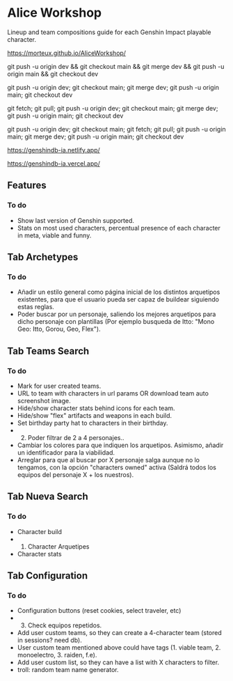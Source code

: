 # Alice Workshop
Lineup and team compositions guide for each Genshin Impact playable character.

https://morteux.github.io/AliceWorkshop/

git push -u origin dev && git checkout main && git merge dev && git push -u origin main && git checkout dev

git push -u origin dev; git checkout main; git merge dev; git push -u origin main; git checkout dev

git fetch; git pull; git push -u origin dev; git checkout main; git merge dev; git push -u origin main; git checkout dev

git push -u origin dev; git checkout main; git fetch; git pull; git push -u origin main; git merge dev; git push -u origin main; git checkout dev

https://genshindb-ia.netlify.app/

https://genshindb-ia.vercel.app/

## Features
### To do
- Show last version of Genshin supported.
- Stats on most used characters, percentual presence of each character in meta, viable and funny.

## Tab Archetypes
### To do
- Añadir un estilo general como página inicial de los distintos arquetipos existentes, para que el usuario pueda ser capaz de buildear siguiendo estas reglas.
- Poder buscar por un personaje, saliendo los mejores arquetipos para dicho personaje con plantillas (Por ejemplo busqueda de Itto: "Mono Geo: Itto, Gorou, Geo, Flex").

## Tab Teams Search
### To do
- Mark for user created teams.
- URL to team with characters in url params OR download team auto screenshot image.
- Hide/show character stats behind icons for each team.
- Hide/show "flex" artifacts and weapons in each build.
- Set birthday party hat to characters in their birthday.
- 2. Poder filtrar de 2 a 4 personajes..
- Cambiar los colores para que indiquen los arquetipos. Asimismo, añadir un identificador para la viabilidad.
- Arreglar para que al buscar por X personaje salga aunque no lo tengamos, con la opción "characters owned" activa (Saldrá todos los equipos del personaje X + los nuestros).

## Tab Nueva Search
### To do
- Character build
- 1. Character Arquetipes
- Character stats

## Tab Configuration
### To do
- Configuration buttons (reset cookies, select traveler, etc)
- 3. Check equipos repetidos. 
- Add user custom teams, so they can create a 4-character team (stored in sessions? need db).
- User custom team mentioned above could have tags (1. viable team, 2. monoelectro, 3. raiden, f.e).
- Add user custom list, so they can have a list with X characters to filter. 
- troll: random team name generator.
